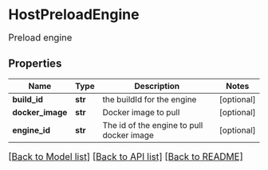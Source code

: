 # HostPreloadEngine

Preload engine
## Properties
Name | Type | Description | Notes
------------ | ------------- | ------------- | -------------
**build_id** | **str** | the buildId for the engine | [optional] 
**docker_image** | **str** | Docker image to pull | [optional] 
**engine_id** | **str** | The id of the engine to pull docker image | [optional] 

[[Back to Model list]](../README.md#documentation-for-models) [[Back to API list]](../README.md#documentation-for-api-endpoints) [[Back to README]](../README.md)

<style>
     p, ul, ol, li { font-size: 18px !important;}
</style>


